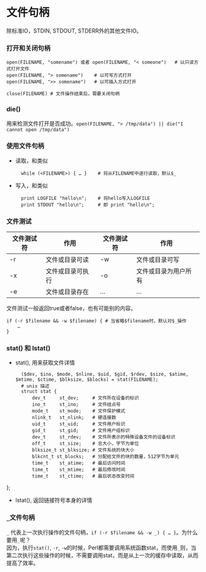 # 文件句柄
除标准IO，STDIN, STDOUT, STDERR外的其他文件IO。
### 打开和关闭句柄
	open(FILENAME, "somename") 或者 open(FILENAME, "< someone")	# 以只读方式打开文件
	open(FILENAME, "> somename")	# 以可写方式打开
	open(FILENAME, ">> somename")	# 以可插入方式打开
	
	close(FILENAME)	# 文件操作结束后，需要关闭句柄
	
### die()
用来检测文件打开是否成功。`open(FILENAME, "> /tmp/data") || die("I cannot open /tmp/data")`

### 使用文件句柄
* 读取，和<STDIN>类似

		while (<FILENAME>) { … }	# 将从FILENAME中逐行读取，默认$_

* 写入，和<STDOUT>类似

		print LOGFILE "hello\n";	# 将hello写入LOGFILE
		print STDOUT "hello\n";		# 即 print "hello\n";
		
### 文件测试
文件测试符 | 作用 | 文件测试符 | 作用
---- | ---- | ---- | ---- 
-r | 文件或目录可读 | -w | 文件或目录可写
-x | 文件或目录可执行 | -o | 文件或目录为用户所有
-e | 文件或目录存在 | … | …

文件测试一般返回true或者false，也有可能别的内容。
	
	if (-r $filename && -w $filename) {	# 当省略$filename时，默认对$_操作
		…
	}

### stat() 和 lstat()
* stat(), 用来获取文件详情

		($dev, $ino, $mode, $nline, $uid, $gid, $rdev, $size, $atime, $mtime, $ctime, $blksize, $blocks) = stat(FILENAME);
		# unix 描述
		struct stat { 
			dev_t     st_dev;     # 文件所在设备的标识
			ino_t     st_ino;     # 文件结点号
			mode_t    st_mode;    # 文件保护模式
			nlink_t   st_nlink;   # 硬连接数
			uid_t     st_uid;     # 文件用户标识 
			gid_t     st_gid;     # 文件用户组标识
			dev_t     st_rdev;    # 文件所表示的特殊设备文件的设备标识
			off_t     st_size;    # 总大小，字节为单位
			blksize_t st_blksize; # 文件系统的块大小
			blkcnt_t st_blocks;	  # 分配给文件的块的数量，512字节为单元 
			time_t    st_atime;   # 最后访问时间
			time_t    st_mtime;   # 最后修改时间 
			time_t    st_ctime;   # 最后状态改变时间
}; 

* lstat(), 返回链接符号本身的详情

### `_`文件句柄
`_` 代表上一次执行操作的文件句柄，`if (-r $filename && -w _) { … }`。为什么要用`_`呢？  
因为，执行`stat()`, `-r`, `-w`的时候，Perl都需要调用系统函数stat，而使用`_`则，当第二次执行这些操作的时候，不需要调用stat，而是从上一次的缓存中读取，从而提高了效率。